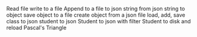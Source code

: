 Read file
write to a file
Append to a file
to json string
from json string to object
save object to a file
create object from a json file
load, add, save
class to json
student to json
Student to json with filter
Student to disk and reload
Pascal's Triangle
